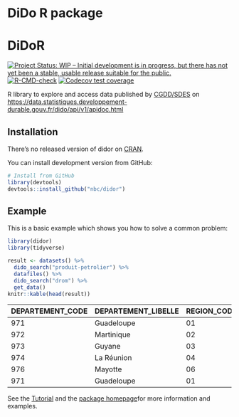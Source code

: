 DiDo R package
================

<!-- README.md is generated from README.Rmd. Please edit that file -->

# DiDoR

<!-- badges: start -->

[<img src="https://www.repostatus.org/badges/latest/wip.svg" target="_blank" alt="Project Status: WIP – Initial development is in progress, but there has not yet been a stable, usable release suitable for the public." />](https://www.repostatus.org/#wip)
[![R-CMD-check](https://github.com/nbc/didor/workflows/R-CMD-check/badge.svg)](https://github.com/nbc/didor/actions)
[![Codecov test
coverage](https://codecov.io/gh/nbc/didor/branch/main/graph/badge.svg)](https://codecov.io/gh/nbc/didor?branch=main)
<!-- badges: end -->

R library to explore and access data published by
[CGDD/SDES](https://www.statistiques.developpement-durable.gouv.fr/) on
<https://data.statistiques.developpement-durable.gouv.fr/dido/api/v1/apidoc.html>

## Installation

There’s no released version of didor on
[CRAN](https://CRAN.R-project.org).

You can install development version from GitHub:

``` r
# Install from GitHub
library(devtools)
devtools::install_github("nbc/didor")
```

## Example

This is a basic example which shows you how to solve a common problem:

``` r
library(didor)
library(tidyverse)

result <- datasets() %>%
  dido_search("produit-petrolier") %>%
  datafiles() %>%
  dido_search("drom") %>%
  get_data()
knitr::kable(head(result))
```

| DEPARTEMENT\_CODE | DEPARTEMENT\_LIBELLE | REGION\_CODE | REGION\_LIBELLE | ANNEE | ESSENCE\_M3 | GAZOLE\_M3 | FIOUL\_M3 | GPL\_M3 | CARBUREACTEUR\_M3 |
|:------------------|:---------------------|:-------------|:----------------|:------|:------------|:-----------|:----------|:--------|:------------------|
| 971               | Guadeloupe           | 01           | Guadeloupe      | 2020  | 112378      | 187242     | 273707    | 21455   | 96587             |
| 972               | Martinique           | 02           | Martinique      | 2020  | 115415      | 167795     | 372927    | 17777   | 77281             |
| 973               | Guyane               | 03           | Guyane          | 2020  | 34904       | 103757     | 118452    | 8882    | 28400             |
| 974               | La Réunion           | 04           | La Réunion      | 2020  | 129677      | 445872     | 202724    | 38551   | 168824            |
| 976               | Mayotte              | 06           | Mayotte         | 2020  | 19592       | 124040     | NA        | 10852   | 6044              |
| 971               | Guadeloupe           | 01           | Guadeloupe      | 2019  | 128464      | 217934     | 233765    | 21539   | 160846            |

See the
[Tutorial](https://nbc.github.io/didor/articles/premiers_pas.html) and
the [package homepage](https://nbc.github.io/didor/)for more information
and examples.
